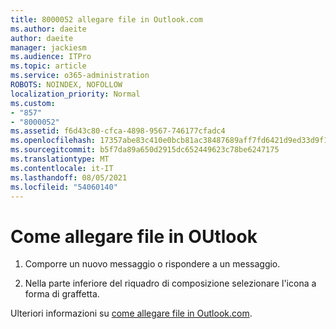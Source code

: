 ```yaml
---
title: 8000052 allegare file in Outlook.com
ms.author: daeite
author: daeite
manager: jackiesm
ms.audience: ITPro
ms.topic: article
ms.service: o365-administration
ROBOTS: NOINDEX, NOFOLLOW
localization_priority: Normal
ms.custom:
- "857"
- "8000052"
ms.assetid: f6d43c80-cfca-4898-9567-746177cfadc4
ms.openlocfilehash: 17357abe83c410e0bcb81ac38487689aff7fd6421d9ed33d9f10576721b71d3f
ms.sourcegitcommit: b5f7da89a650d2915dc652449623c78be6247175
ms.translationtype: MT
ms.contentlocale: it-IT
ms.lasthandoff: 08/05/2021
ms.locfileid: "54060140"
---
```

# <a name="how-to-attach-files-in-outlook"></a>Come allegare file in OUtlook 

1. Comporre un nuovo messaggio o rispondere a un messaggio.

2. Nella parte inferiore del riquadro di composizione selezionare l'icona a forma di graffetta.

Ulteriori informazioni su [come allegare file in Outlook.com](https://go.microsoft.com/fwlink/p/?linkid=2001702&amp;clcid=0x409).
  
